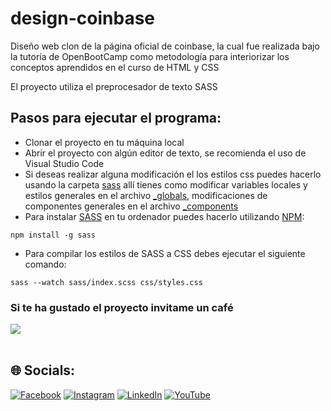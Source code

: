 # design-coinbase
Diseño web clon de la página oficial de coinbase, la cual fue realizada bajo la tutoría de OpenBootCamp como metodología para interiorizar los conceptos aprendidos en el curso de HTML y CSS

El proyecto utiliza el preprocesador de texto SASS

## Pasos para ejecutar el programa:
* Clonar el proyecto en tu máquina local
* Abrir el proyecto con algún editor de texto, se recomienda el uso de Visual Studio Code
* Si deseas realizar alguna modificación el los estilos css puedes hacerlo usando la carpeta [sass](https://github.com/Juan-Carlos-Estevez-Vargas/design-coinbase/tree/master/sass) allí tienes como modificar variables locales y estilos generales en el archivo [_globals](https://github.com/Juan-Carlos-Estevez-Vargas/design-coinbase/blob/master/sass/_globals.scss), modificaciones de componentes generales en el archivo [_components](https://github.com/Juan-Carlos-Estevez-Vargas/design-coinbase/blob/master/sass/_components.scss)
* Para instalar [SASS](https://sass-lang.com/) en tu ordenador puedes hacerlo utilizando [NPM](https://www.npmjs.com/):
``` node
npm install -g sass
```
* Para compilar los estilos de SASS a CSS debes ejecutar el siguiente comando:
``` node
sass --watch sass/index.scss css/styles.css
```

### Si te ha gustado el proyecto invitame un café
<div align="left">
  <a href="https://paypal.me/JEstevezVargas" target="_blank" style="display: inline-block;">
    <img
      src="https://img.shields.io/badge/Donate-Buy%20Me%20A%20Coffee-orange.svg?style=flat-square&logo=buymeacoffee" 
      align="center"
     />
  </a>
</div>
<br />


## 🌐 Socials:
[![Facebook](https://img.shields.io/badge/Facebook-%231877F2.svg?logo=Facebook&logoColor=white)](https://facebook.com/juancarlos.estevezvargas.98) [![Instagram](https://img.shields.io/badge/Instagram-%23E4405F.svg?logo=Instagram&logoColor=white)](https://instagram.com/juankestevez) [![LinkedIn](https://img.shields.io/badge/LinkedIn-%230077B5.svg?logo=linkedin&logoColor=white)](https://linkedin.com/in/juan-carlos-estevez-vargas) [![YouTube](https://img.shields.io/badge/YouTube-%23FF0000.svg?logo=YouTube&logoColor=white)](https://youtube.com/@JuanCarlosEstevezVargas) 
